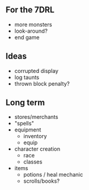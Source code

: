 ## For the 7DRL

 * more monsters
 * look-around?
 * end game

## Ideas

 * corrupted display
 * log taunts
 * thrown block penalty?

## Long term

 * stores/merchants
 * "spells"
 * equipment
   * inventory
   * equip
 * character creation
   * race
   * classes
 * items
   * potions / heal mechanic
   * scrolls/books?
